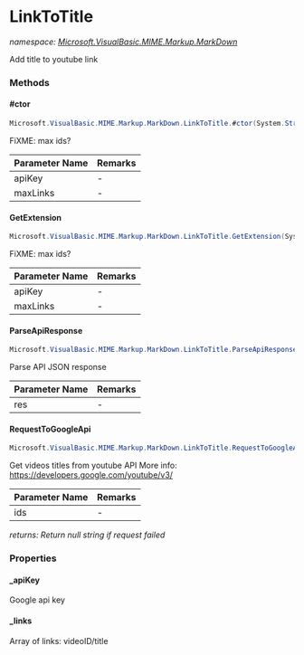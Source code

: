 ﻿# LinkToTitle
_namespace: [Microsoft.VisualBasic.MIME.Markup.MarkDown](./index.md)_

Add title to youtube link



### Methods

#### #ctor
```csharp
Microsoft.VisualBasic.MIME.Markup.MarkDown.LinkToTitle.#ctor(System.String,System.Int32)
```
FiXME: max ids?

|Parameter Name|Remarks|
|--------------|-------|
|apiKey|-|
|maxLinks|-|


#### GetExtension
```csharp
Microsoft.VisualBasic.MIME.Markup.MarkDown.LinkToTitle.GetExtension(System.String,System.Int32)
```
FiXME: max ids?

|Parameter Name|Remarks|
|--------------|-------|
|apiKey|-|
|maxLinks|-|


#### ParseApiResponse
```csharp
Microsoft.VisualBasic.MIME.Markup.MarkDown.LinkToTitle.ParseApiResponse(System.String)
```
Parse API JSON response

|Parameter Name|Remarks|
|--------------|-------|
|res|-|


#### RequestToGoogleApi
```csharp
Microsoft.VisualBasic.MIME.Markup.MarkDown.LinkToTitle.RequestToGoogleApi(System.String)
```
Get videos titles from youtube API
 More info: https://developers.google.com/youtube/v3/

|Parameter Name|Remarks|
|--------------|-------|
|ids|-|


_returns: Return null string if request failed_


### Properties

#### _apiKey
Google api key
#### _links
Array of links: videoID/title
